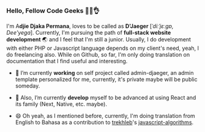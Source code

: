 ### **Hello, Fellow Code Geeks 👊😎👌**

I'm A**djie Djaka Permana**, loves to be called as **D'Jaeger** [_ˈdiːˈjɛːɡɐ, Dee'yega_]. Currently, I'm pursuing the path of **full-stack website development** 🌏 and I feel that I'm still a junior. Usually, I do development with either PHP or Javascript language depends on my client's need, yeah, I do freelancing also. While on Github, so far, I'm only doing translation on documentation that I find useful and interesting.

- 🔭 I’m currently **working** on self project called admin-djaeger, an admin template personalized for me, currently, it's private maybe will be public someday.

- 🌱 Also, I’m currently **develop** myself to be advanced at using React and its family (Next, Native, etc. maybe).
- 😄 Oh yeah, as I mentioned before, currently, I'm doing translation from English to Bahasa as a contribution to [trekhleb](https://github.com/trekhleb)'s [javascript-algorithms](https://github.com/trekhleb/javascript-algorithms).
